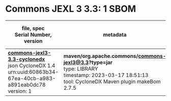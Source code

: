 Commons JEXL 3 3.3: 1 SBOM
=======

| file, spec<br>Serial Number, version| metadata | components<br>by type<br>- libs purl types |
| ----------------------------------- | -------- | ------------------------------------------ |
| **[commons-jexl3-3.3-cyclonedx](maven/org.apache.commons/commons-jexl3/3.3/commons-jexl3-3.3-cyclonedx.json)**<br>json CycloneDX 1.4<br>urn:uuid:60863b34-67ea-40cb-a983-a891eab0dc78<br>version: 1 | **maven/org.apache.commons/commons-jexl3@3.3?type=jar**<br>type: LIBRARY<br>timestamp: 2023-03-17 18:51:13<br>tool: CycloneDX Maven plugin makeBom 2.7.5 | 1<br>`library`: 1 <br>- `maven`: 1  |
